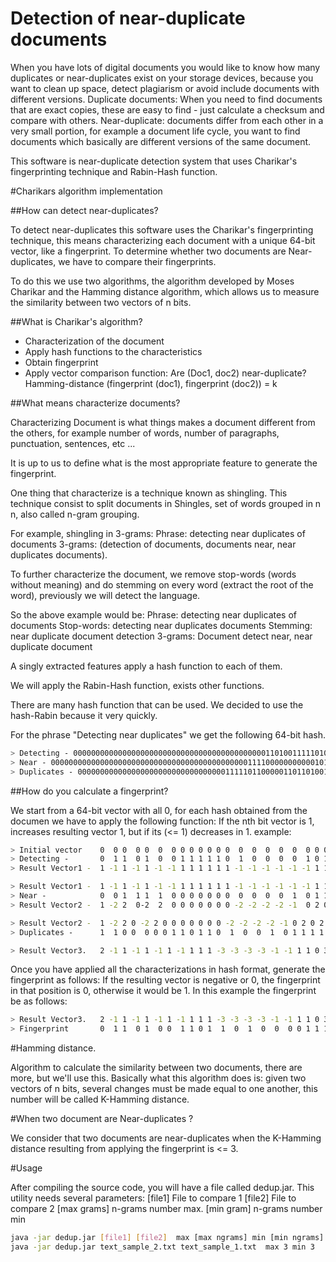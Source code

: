 Detection of near-duplicate documents
==================

When you have lots of digital documents you would like to know how many duplicates or near-duplicates exist on your storage devices, because you want to clean up space, detect plagiarism or avoid include documents with different versions. 
Duplicate documents:
When you need to find documents that are exact copies, these are easy to find - just calculate a checksum and compare with others.
Near-duplicate: documents differ from each other in a very small portion, for example a document life cycle, you want to find documents which basically are different versions of the same document.

This software is near-duplicate detection system that uses Charikar's fingerprinting technique and Rabin-Hash function.

#Charikars algorithm implementation

##How can detect near-duplicates?

To detect near-duplicates this software uses the Charikar's fingerprinting technique, this means characterizing each document with a unique 64-bit vector, like a fingerprint.
To determine whether two documents are Near-duplicates, we have to compare their fingerprints.

To do this we use two algorithms, the algorithm developed by Moses Charikar and the Hamming distance algorithm, which allows us to measure the similarity between two vectors of n bits.

##What is Charikar's algorithm?

- Characterization of the document
- Apply hash functions to the characteristics
- Obtain fingerprint
- Apply vector comparison function:
     Are (Doc1, doc2) near-duplicate?  Hamming-distance (fingerprint (doc1), fingerprint (doc2)) = k

##What means characterize documents?

Characterizing Document is what things makes a document different from the others, for example number of words, number of paragraphs, punctuation, sentences, etc ...

It is up to us to define what is the most appropriate feature to generate the fingerprint.

One thing that characterize is  a technique known as shingling. This technique consist to split documents in Shingles, set of words grouped in n n, also called n-gram grouping.

For example, shingling in 3-grams:
     Phrase: detecting near duplicates of documents
     3-grams: (detection of documents, documents near, near duplicates documents).

To further characterize the document, we remove stop-words (words without meaning) and do stemming on every word (extract the root of the word), previously we will detect the language.

So the above example would be:
     Phrase: detecting near duplicates of documents
     Stop-words: detecting near duplicates documents
     Stemming: near duplicate document detection
     3-grams: Document detect near, near duplicate document

A singly extracted features apply a hash function to each of them.

We will apply the Rabin-Hash function, exists other functions.

There are many hash function that can be used.
We decided to use the hash-Rabin because it very quickly.

For the phrase "Detecting near duplicates" we get the following 64-bit hash.

```sh
> Detecting - 0000000000000000000000000000000000000000000110100111110100001011
> Near - 0000000000000000000000000000000000000000000011110000000000010111
> Duplicates - 0000000000000000000000000000000001111101100000110110100101111111
```

##How do you calculate a fingerprint?

We start from a 64-bit vector with all 0, for each hash obtained from the documen we have to apply the following function:
If the nth bit vector is 1, increases resulting vector 1, but if its (<= 1) decreases in 1.
example:

```sh
> Initial vector    0  0 0  0 0  0  0 0 0 0 0 0 0  0  0  0  0  0  0 0 0 0
> Detecting -       0  1 1  0 1  0  0 1 1 1 1 1 0  1  0  0  0  0  1 0 1 1
> Result Vector1 -  1 -1 1 -1 1 -1 -1 1 1 1 1 1 1 -1 -1 -1 -1 -1 -1 1 1 1

> Result Vector1 -  1 -1 1 -1 1 -1 -1 1 1 1 1 1 1 -1 -1 -1 -1 -1 -1 1 1 1
> Near -            0  0 1  1 1  1  0 0 0 0 0 0 0  0  0  0  0  1  0 1 1 1
> Result Vector2 -  1 -2 2  0-2  2  0 0 0 0 0 0 0 -2 -2 -2 -2 -1  0 2 0 2

> Result Vector2 -  1 -2 2 0 -2 2 0 0 0 0 0 0 0 -2 -2 -2 -2 -1 0 2 0 2
> Duplicates -      1  1 0 0  0 0 0 1 1 0 1 1 0  1  0  0  1  0 1 1 1 1

> Result Vector3.   2 -1 1 -1 1 -1 1 -1 1 1 1 -3 -3 -3 -3 -1 -1 1 1 0 3 3
```

Once you have applied all the characterizations in hash format, generate the fingerprint as follows:
If the resulting vector is negative or 0, the fingerprint in that position is 0, otherwise it would be 1.
In this example the fingerprint be as follows:

```sh
> Result Vector3.   2 -1 1 -1 1 -1 1 -1 1 1 1 -3 -3 -3 -3 -1 -1 1 1 0 3 3
> Fingerprint       0  1 1  0 1  0 0  1 1 0 1  1  0  1  0  0  0 0 1 1 1 1
```

#Hamming distance.

Algorithm to calculate the similarity between two documents, there are more, but we'll use this.
Basically what this algorithm does is: given two vectors of n bits, several changes must be made equal to one another, this number will be called K-Hamming distance.

#When two document are Near-duplicates ?

We consider that two documents are near-duplicates when the K-Hamming distance resulting from applying the fingerprint is <= 3.

#Usage

After compiling the source code, you will have a file called dedup.jar. This utility needs several parameters:
[file1] File to compare 1
[file2] File to compare 2
[max grams] n-grams number max.
[min gram] n-grams number min

```sh
java -jar dedup.jar [file1] [file2]  max [max ngrams] min [min ngrams]
java -jar dedup.jar text_sample_2.txt text_sample_1.txt  max 3 min 3
```
